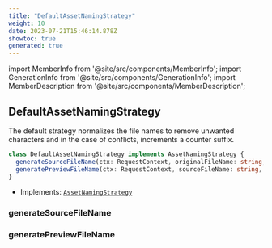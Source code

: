 ```yaml
---
title: "DefaultAssetNamingStrategy"
weight: 10
date: 2023-07-21T15:46:14.878Z
showtoc: true
generated: true
---
```

<!-- This file was generated from the Vendure source. Do not modify. Instead, re-run the "docs:build" script -->
import MemberInfo from '@site/src/components/MemberInfo';
import GenerationInfo from '@site/src/components/GenerationInfo';
import MemberDescription from '@site/src/components/MemberDescription';


## DefaultAssetNamingStrategy

<GenerationInfo sourceFile="packages/core/src/config/asset-naming-strategy/default-asset-naming-strategy.ts" sourceLine="15" packageName="@vendure/core" />

The default strategy normalizes the file names to remove unwanted characters and
in the case of conflicts, increments a counter suffix.

```ts title="Signature"
class DefaultAssetNamingStrategy implements AssetNamingStrategy {
  generateSourceFileName(ctx: RequestContext, originalFileName: string, conflictFileName?: string) => string;
  generatePreviewFileName(ctx: RequestContext, sourceFileName: string, conflictFileName?: string) => string;
}
```
* Implements: <code><a href='/reference/typescript-api/assets/asset-naming-strategy#assetnamingstrategy'>AssetNamingStrategy</a></code>



<div className="members-wrapper">

### generateSourceFileName

<MemberInfo kind="method" type="(ctx: <a href='/reference/typescript-api/request/request-context#requestcontext'>RequestContext</a>, originalFileName: string, conflictFileName?: string) => string"   />


### generatePreviewFileName

<MemberInfo kind="method" type="(ctx: <a href='/reference/typescript-api/request/request-context#requestcontext'>RequestContext</a>, sourceFileName: string, conflictFileName?: string) => string"   />




</div>
